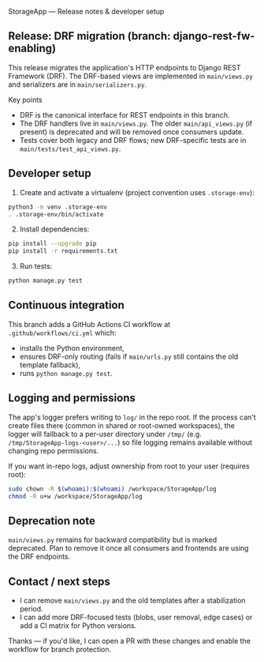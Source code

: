 StorageApp — Release notes & developer setup

Release: DRF migration (branch: django-rest-fw-enabling)
---------------------------------------------------
This release migrates the application's HTTP endpoints to Django REST Framework (DRF). The DRF-based views are implemented in `main/views.py` and serializers are in `main/serializers.py`.

Key points
 - DRF is the canonical interface for REST endpoints in this branch.
 - The DRF handlers live in `main/views.py`. The older `main/api_views.py` (if present) is deprecated and will be removed once consumers update.
 - Tests cover both legacy and DRF flows; new DRF-specific tests are in `main/tests/test_api_views.py`.

Developer setup
---------------
1. Create and activate a virtualenv (project convention uses `.storage-env`):

```bash
python3 -m venv .storage-env
. .storage-env/bin/activate
```

2. Install dependencies:

```bash
pip install --upgrade pip
pip install -r requirements.txt
```

3. Run tests:

```bash
python manage.py test
```

Continuous integration
----------------------
This branch adds a GitHub Actions CI workflow at `.github/workflows/ci.yml` which:
 - installs the Python environment,
 - ensures DRF-only routing (fails if `main/urls.py` still contains the old template fallback),
 - runs `python manage.py test`.

Logging and permissions
------------------------
The app's logger prefers writing to `log/` in the repo root. If the process can't create files there (common in shared or root-owned workspaces), the logger will fallback to a per-user directory under `/tmp/` (e.g. `/tmp/StorageApp-logs-<user>/...`) so file logging remains available without changing repo permissions.

If you want in-repo logs, adjust ownership from root to your user (requires root):

```bash
sudo chown -R $(whoami):$(whoami) /workspace/StorageApp/log
chmod -R u+w /workspace/StorageApp/log
```

Deprecation note
----------------
`main/views.py` remains for backward compatibility but is marked deprecated. Plan to remove it once all consumers and frontends are using the DRF endpoints.

Contact / next steps
--------------------
- I can remove `main/views.py` and the old templates after a stabilization period.
- I can add more DRF-focused tests (blobs, user removal, edge cases) or add a CI matrix for Python versions.

Thanks — if you'd like, I can open a PR with these changes and enable the workflow for branch protection.
